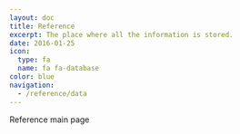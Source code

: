```yaml
---
layout: doc
title: Reference
excerpt: The place where all the information is stored.
date: 2016-01-25
icon:
  type: fa
  name: fa fa-database
color: blue
navigation:
  - /reference/data
---
```


Reference main page